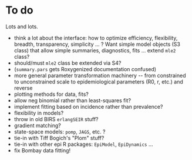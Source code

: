 To do
==========

Lots and lots.

* think a lot about the interface: how to optimize efficiency, flexibility, breadth, transparency, simplicity ... ?  Want simple model objects (S3 class) that allow simple summaries, diagnostics, fits ... extend `mle2` class?
* should/must `mle2` class be extended via S4?
* (`summary.pars` gets Roxygenized documentation confused)
* more general parameter transformation machinery -- from constrained to unconstrained scale to epidemiological parameters (R0, r, etc.) and reverse
* plotting methods for data, fits?
* allow neg binomial rather than least-squares fit?
* implement fitting based on incidence rather than prevalence?
* flexibility in models?
* throw in old BIRS `erlangSEIR` stuff?
* gradient matching?
* state-space models: `pomp`, `JAGS`, etc. ?
* tie-in with Tiff Bogich's "Plom" stuff?
* tie-in with other epi R packages: `EpiModel`, `EpiDynamics` ...
* fix Bombay data fitting!
